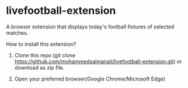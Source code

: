 # livefootball-extension

A browser extension that displays today's football fixtures of selected matches.

How to install this extension?

1. Clone this repo (git clone https://github.com/mohammedsalmanali/livefootball-extension.git)  or download as zip file.

2. Open your preferred browser(Google Chrome/Microsoft Edge)

